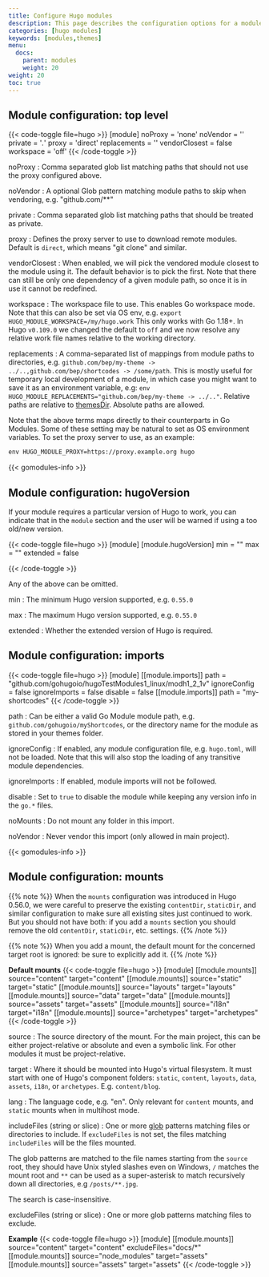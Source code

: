 ```yaml
---
title: Configure Hugo modules
description: This page describes the configuration options for a module.
categories: [hugo modules]
keywords: [modules,themes]
menu:
  docs:
    parent: modules
    weight: 20
weight: 20
toc: true
---
```


## Module configuration: top level

{{< code-toggle file=hugo >}}
[module]
noProxy = 'none'
noVendor = ''
private = '*.*'
proxy = 'direct'
replacements = ''
vendorClosest = false
workspace = 'off'
{{< /code-toggle >}}

noProxy
: Comma separated glob list matching paths that should not use the proxy configured above.

noVendor
: A optional Glob pattern matching module paths to skip when vendoring, e.g. "github.com/**"

private
: Comma separated glob list matching paths that should be treated as private.

proxy
: Defines the proxy server to use to download remote modules. Default is `direct`, which means "git clone" and similar.

vendorClosest
: When enabled, we will pick the vendored module closest to the module using it. The default behavior is to pick the first. Note that there can still be only one dependency of a given module path, so once it is in use it cannot be redefined.

workspace
: The workspace file to use. This enables Go workspace mode. Note that this can also be set via OS env, e.g. `export HUGO_MODULE_WORKSPACE=/my/hugo.work` This only works with Go 1.18+. In Hugo `v0.109.0` we changed the default to `off` and we now resolve any relative work file names relative to the working directory.

replacements
: A comma-separated list of mappings from module paths to directories, e.g. `github.com/bep/my-theme -> ../..,github.com/bep/shortcodes -> /some/path`. This is mostly useful for temporary local development of a module, in which case you might want to save it as an environment variable, e.g: `env HUGO_MODULE_REPLACEMENTS="github.com/bep/my-theme -> ../.."`. Relative paths are relative to [themesDir](/getting-started/configuration/#all-configuration-settings). Absolute paths are allowed.

Note that the above terms maps directly to their counterparts in Go Modules. Some of these setting may be natural to set as OS environment variables. To set the proxy server to use, as an example:

```txt
env HUGO_MODULE_PROXY=https://proxy.example.org hugo
```

{{< gomodules-info >}}

## Module configuration: hugoVersion

If your module requires a particular version of Hugo to work, you can indicate that in the `module` section and the user will be warned if using a too old/new version.

{{< code-toggle file=hugo >}}
[module]
[module.hugoVersion]
  min = ""
  max = ""
  extended = false

{{< /code-toggle >}}

Any of the above can be omitted.

min
: The minimum Hugo version supported, e.g. `0.55.0`

max
: The maximum Hugo version supported, e.g. `0.55.0`

extended
: Whether the extended version of Hugo is required.

## Module configuration: imports

{{< code-toggle file=hugo >}}
[module]
[[module.imports]]
  path = "github.com/gohugoio/hugoTestModules1_linux/modh1_2_1v"
  ignoreConfig = false
  ignoreImports = false
  disable = false
[[module.imports]]
  path = "my-shortcodes"
{{< /code-toggle >}}

path
: Can be either a valid Go Module module path, e.g. `github.com/gohugoio/myShortcodes`, or the directory name for the module as stored in your themes folder.

ignoreConfig
: If enabled, any module configuration file, e.g. `hugo.toml`, will not be loaded. Note that this will also stop the loading of any transitive module dependencies.

ignoreImports
: If enabled, module imports will not be followed.

disable
: Set to `true` to disable the module while keeping any version info in the `go.*` files.

noMounts
:  Do not mount any folder in this import.

noVendor
:  Never vendor this import (only allowed in main project).

{{< gomodules-info >}}

## Module configuration: mounts

{{% note %}}
When the `mounts` configuration was introduced in Hugo 0.56.0, we were careful to preserve the existing `contentDir`, `staticDir`, and similar configuration to make sure all existing sites just continued to work. But you should not have both: if you add a `mounts` section you should remove the old `contentDir`, `staticDir`, etc. settings.
{{% /note %}}

{{% note %}}
When you add a mount, the default mount for the concerned target root is ignored: be sure to explicitly add it.
{{% /note %}}

**Default mounts**
{{< code-toggle file=hugo >}}
[module]
[[module.mounts]]
    source="content"
    target="content"
[[module.mounts]]
    source="static"
    target="static"
[[module.mounts]]
    source="layouts"
    target="layouts"
[[module.mounts]]
    source="data"
    target="data"
[[module.mounts]]
    source="assets"
    target="assets"
[[module.mounts]]
    source="i18n"
    target="i18n"
[[module.mounts]]
    source="archetypes"
    target="archetypes"
{{< /code-toggle >}}

source
: The source directory of the mount. For the main project, this can be either project-relative or absolute and even a symbolic link. For other modules it must be project-relative.

target
: Where it should be mounted into Hugo's virtual filesystem. It must start with one of Hugo's component folders: `static`, `content`, `layouts`, `data`, `assets`, `i18n`, or `archetypes`. E.g. `content/blog`.

lang
: The language code, e.g. "en". Only relevant for `content` mounts, and `static` mounts when in multihost mode.

includeFiles (string or slice)
: One or more [glob](https://github.com/gobwas/glob) patterns matching files or directories to include. If `excludeFiles` is not set, the files matching `includeFiles` will be the files mounted.

The glob patterns are matched to the file names starting from the `source` root, they should have Unix styled slashes even on Windows, `/` matches the mount root and `**` can be used as a  super-asterisk to match recursively down all directories, e.g `/posts/**.jpg`.

The search is case-insensitive.

excludeFiles (string or slice)
: One or more glob patterns matching files to exclude.

**Example**
{{< code-toggle file=hugo >}}
[module]
[[module.mounts]]
    source="content"
    target="content"
    excludeFiles="docs/*"
[[module.mounts]]
    source="node_modules"
    target="assets"
[[module.mounts]]
    source="assets"
    target="assets"
{{< /code-toggle >}}
